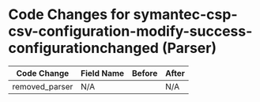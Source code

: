 # Code Changes for symantec-csp-csv-configuration-modify-success-configurationchanged (Parser)

| Code Change | Field Name | Before | After |
|-------------|------------|--------|-------|
| removed_parser | N/A |  | N/A |
